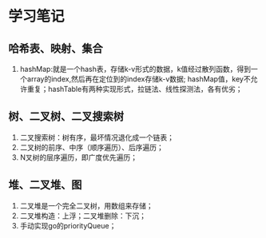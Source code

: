 # 学习笔记
## 哈希表、映射、集合
1. hashMap:就是一个hash表，存储k-v形式的数据，k值经过散列函数，得到一个array的index,然后再在定位到的index存储k-v数据;
hashMap值，key不允许重复；hashTable有两种实现形式，拉链法、线性探测法，各有优劣；
## 树、二叉树、二叉搜索树
1. 二叉搜索树：树有序，最坏情况退化成一个链表；
2. 二叉树的前序、中序（顺序遍历）、后序遍历；
3. N叉树的层序遍历，即广度优先遍历；
## 堆、二叉堆、图
1. 二叉堆是一个完全二叉树，用数组来存储；
2. 二叉堆构造：上浮；二叉堆删除：下沉；
3. 手动实现go的priorityQueue；